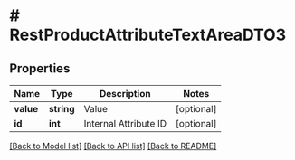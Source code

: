 # # RestProductAttributeTextAreaDTO3

## Properties

Name | Type | Description | Notes
------------ | ------------- | ------------- | -------------
**value** | **string** | Value | [optional]
**id** | **int** | Internal Attribute ID | [optional]

[[Back to Model list]](../../README.md#models) [[Back to API list]](../../README.md#endpoints) [[Back to README]](../../README.md)
